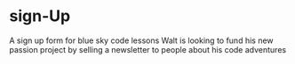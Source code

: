 # sign-Up
A sign up form for blue sky code lessons
Walt is looking to fund his new passion project by selling a newsletter to people about his code adventures